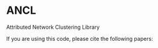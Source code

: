 # ANCL
Attributed Network Clustering Library

If you are using this code, please cite the following papers:

